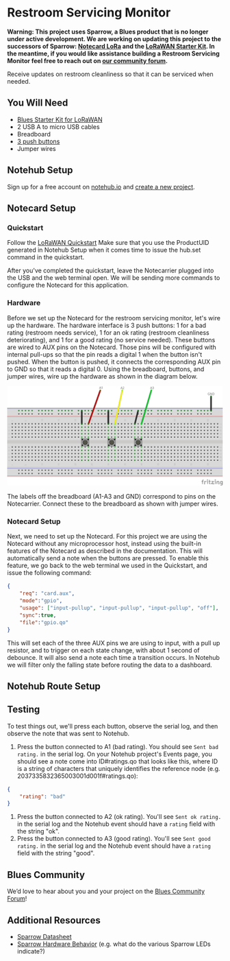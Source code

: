 # Restroom Servicing Monitor

**Warning: This project uses Sparrow, a Blues product that is no longer under active development. We are working on updating this project to the successors of Sparrow: [Notecard LoRa](https://blues.com/notecard-lora/) and the [LoRaWAN Starter Kit](https://shop.blues.com/products/blues-starter-kit-lorawan). In the meantime, if you would like assistance building a Restroom Servicing Monitor feel free to reach out on [our community forum](https://discuss.blues.com/).**

Receive updates on restroom cleanliness so that it can be serviced when needed.

## You Will Need

* [Blues Starter Kit for LoRaWAN](https://shop.blues.com/products/blues-starter-kit-lorawan)
* 2 USB A to micro USB cables
* Breadboard
* [3 push buttons](https://www.sparkfun.com/products/14460)
* Jumper wires

## Notehub Setup

Sign up for a free account on [notehub.io](https://notehub.io) and [create a new project](https://dev.blues.io/quickstart/notecard-quickstart/notecard-and-notecarrier-pi/#set-up-notehub).

## Notecard Setup

### Quickstart

Follow the [LoRaWAN Quickstart](https://dev.blues.io/quickstart/lorawan-quickstart/) Make sure that you use the ProductUID generated in Notehub Setup when it comes time to issue the hub.set command in the quickstart.

After you've completed the quickstart, leave the Notecarrier plugged into the USB and the web terminal open.  We will be sending more commands to configure the Notecard for this application.


### Hardware

Before we set up the Notecard for the restroom servicing monitor, let's wire up the hardware. The hardware interface is 3 push buttons: 1 for a bad rating (restroom needs service), 1 for an ok rating (restroom cleanliness deteriorating), and 1 for a good rating (no service needed). These buttons are wired to AUX pins on the Notecard. Those pins will be configured with internal pull-ups so that the pin reads a digital 1 when the button isn't pushed. When the button is pushed, it connects the corresponding AUX pin to GND so that it reads a digital 0. Using the breadboard, buttons, and jumper wires, wire up the hardware as shown in the diagram below.

![breadboard wiring](assets/nf29_breadboard.jpg "Breadboard Wiring")

The labels off the breadboard (A1-A3 and GND) correspond to pins on the Notecarrier. Connect these to the breadboard as shown with jumper wires.

### Notecard Setup

Next, we need to set up the Notecard.  For this project we are using the Notecard without any microprocessor host, instead using the built-in features of the Notecard as described in the documentation. This will automatically send a note when the buttons are pressed.
To enable this feature, we go back to the web terminal we used in the Quickstart, and issue the following command:
```json
{
    "req": "card.aux",
    "mode":"gpio", 
    "usage": ["input-pullup", "input-pullup", "input-pullup", "off"],
    "sync":true,
    "file":"gpio.qo"
}
```
This will set each of the three AUX pins we are using to input, with a pull up resistor, and to trigger on each state change, with about 1 second of debounce.  It will also send a note each time a transition occurs.  In Notehub we will filter only the falling state before routing the data to a dashboard.   

## Notehub Route Setup


## Testing

To test things out, we'll press each button, observe the serial log, and then observe the note that was sent to Notehub.

1. Press the button connected to A1 (bad rating). You should see `Sent bad rating.` in the serial log. On your Notehub project's Events page, you should see a note come into ID#ratings.qo that looks like this, where ID is a string of characters that uniquely identifies the reference node (e.g. 2037335832365003001d001f#ratings.qo):

```json
{
    "rating": "bad"
}
```

1. Press the button connected to A2 (ok rating). You'll see `Sent ok rating.` in the serial log and the Notehub event should have a `rating` field with the string "ok".
1. Press the button connected to A3 (good rating). You'll see `Sent good rating.` in the serial log and the Notehub event should have a `rating` field with the string "good".

## Blues Community

We’d love to hear about you and your project on the [Blues Community Forum](https://discuss.blues.io/)!

## Additional Resources

* [Sparrow Datasheet](https://dev.blues.io/datasheets/sparrow-datasheet/)
* [Sparrow Hardware Behavior](https://dev.blues.io/sparrow/sparrow-hardware-behavior/) (e.g. what do the various Sparrow LEDs indicate?)
